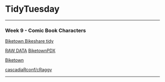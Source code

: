 TidyTuesday
===========

------------------------------------------------------------------------

### Week 9 - Comic Book Characters

[Biketown Bikeshare tidy](https://github.com/rfordatascience/tidytuesday/blob/master/data/week10_biketown.zip)

[RAW DATA](https://github.com/rfordatascience/tidytuesday/blob/master/data/week10_biketown_raw.zip)
[BiketownPDX](https://www.biketownpdx.com/system-data)

[Biketown](https://www.biketownpdx.com/system-data)

[cascadiaRconf/cRaggy](https://cascadiarconf.com/agenda/#craggy)

------------------------------------------------------------------------
